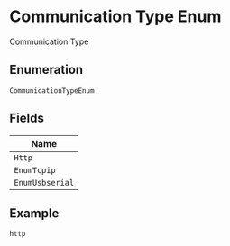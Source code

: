 
# Communication Type Enum

Communication Type

## Enumeration

`CommunicationTypeEnum`

## Fields

| Name |
|  --- |
| `Http` |
| `EnumTcpip` |
| `EnumUsbserial` |

## Example

```
http
```

